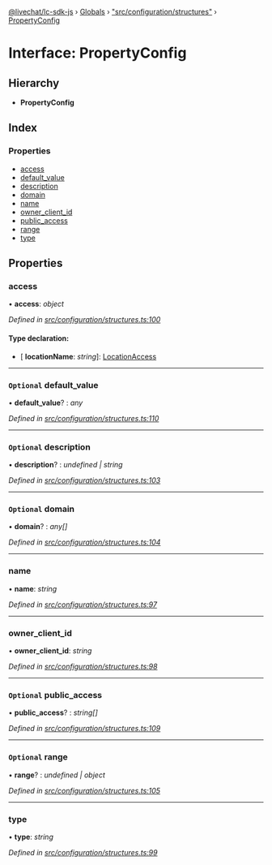 [@livechat/lc-sdk-js](../README.md) › [Globals](../globals.md) › ["src/configuration/structures"](../modules/_src_configuration_structures_.md) › [PropertyConfig](_src_configuration_structures_.propertyconfig.md)

# Interface: PropertyConfig

## Hierarchy

* **PropertyConfig**

## Index

### Properties

* [access](_src_configuration_structures_.propertyconfig.md#access)
* [default_value](_src_configuration_structures_.propertyconfig.md#optional-default_value)
* [description](_src_configuration_structures_.propertyconfig.md#optional-description)
* [domain](_src_configuration_structures_.propertyconfig.md#optional-domain)
* [name](_src_configuration_structures_.propertyconfig.md#name)
* [owner_client_id](_src_configuration_structures_.propertyconfig.md#owner_client_id)
* [public_access](_src_configuration_structures_.propertyconfig.md#optional-public_access)
* [range](_src_configuration_structures_.propertyconfig.md#optional-range)
* [type](_src_configuration_structures_.propertyconfig.md#type)

## Properties

###  access

• **access**: *object*

*Defined in [src/configuration/structures.ts:100](https://github.com/livechat/lc-sdk-js/blob/d0a32c0/src/configuration/structures.ts#L100)*

#### Type declaration:

* \[ **locationName**: *string*\]: [LocationAccess](_src_configuration_structures_.locationaccess.md)

___

### `Optional` default_value

• **default_value**? : *any*

*Defined in [src/configuration/structures.ts:110](https://github.com/livechat/lc-sdk-js/blob/d0a32c0/src/configuration/structures.ts#L110)*

___

### `Optional` description

• **description**? : *undefined | string*

*Defined in [src/configuration/structures.ts:103](https://github.com/livechat/lc-sdk-js/blob/d0a32c0/src/configuration/structures.ts#L103)*

___

### `Optional` domain

• **domain**? : *any[]*

*Defined in [src/configuration/structures.ts:104](https://github.com/livechat/lc-sdk-js/blob/d0a32c0/src/configuration/structures.ts#L104)*

___

###  name

• **name**: *string*

*Defined in [src/configuration/structures.ts:97](https://github.com/livechat/lc-sdk-js/blob/d0a32c0/src/configuration/structures.ts#L97)*

___

###  owner_client_id

• **owner_client_id**: *string*

*Defined in [src/configuration/structures.ts:98](https://github.com/livechat/lc-sdk-js/blob/d0a32c0/src/configuration/structures.ts#L98)*

___

### `Optional` public_access

• **public_access**? : *string[]*

*Defined in [src/configuration/structures.ts:109](https://github.com/livechat/lc-sdk-js/blob/d0a32c0/src/configuration/structures.ts#L109)*

___

### `Optional` range

• **range**? : *undefined | object*

*Defined in [src/configuration/structures.ts:105](https://github.com/livechat/lc-sdk-js/blob/d0a32c0/src/configuration/structures.ts#L105)*

___

###  type

• **type**: *string*

*Defined in [src/configuration/structures.ts:99](https://github.com/livechat/lc-sdk-js/blob/d0a32c0/src/configuration/structures.ts#L99)*
